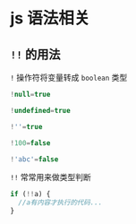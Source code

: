 # js 语法相关

## `!!` 的用法

`!` 操作符将变量转成 `boolean` 类型

```js
!null=true

!undefined=true

!''=true

!100=false

!'abc'=false
```

`!!` 常常用来做类型判断

```js
if (!!a) {
  //a有内容才执行的代码...
}
```

